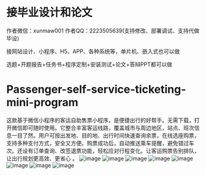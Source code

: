 # 接毕业设计和论文
作者微信：xunmaw001  作者QQ：2223505639(支持修改、部署调试、支持代做毕设)

接网站设计、小程序、H5、APP、各种系统等，单片机、嵌入式也可以做

选题+开题报告+任务书+程序定制+安装测试+论文+答辩PPT都可以做
# Passenger-self-service-ticketing-mini-program
这款基于微信小程序的客运自助售票小程序，是便捷出行的好帮手。无需下载，打开微信即可随时使用。它整合丰富客运线路，覆盖城市与周边地区，站点、班次信息一目了然。用户可按出发地、目的地、出行时间快速查询余票，在线选座购票，支持多种支付方式，安全又方便。购票成功后，自动推送乘车提醒，避免错过车次。还设有订单查询、改签退票功能，轻松应对行程变化。让客运购票告别排队，让出行规划更高效、更省心 。 
![image](https://github.com/user-attachments/assets/9e8403b0-12df-444d-9663-3da174d2dc50)
![image](https://github.com/user-attachments/assets/74fc04a5-b665-45e0-a650-15fc1390f6ff)
![image](https://github.com/user-attachments/assets/1df501dc-715d-465c-9c7b-bbe1a3aaa8b7)
![image](https://github.com/user-attachments/assets/b09b36b6-06ae-4142-94b2-3847cdeac384)
![image](https://github.com/user-attachments/assets/8ef9bb22-a668-4d03-be3c-279882542885)
![image](https://github.com/user-attachments/assets/33f3fd1e-17cc-4132-9a1f-09f043d388ba)
![image](https://github.com/user-attachments/assets/8b0855ed-9ae6-4477-a499-f94f62aba4a1)
![image](https://github.com/user-attachments/assets/d2d4fb12-8d14-4947-97fa-7942c22ce775)
